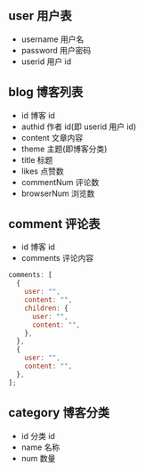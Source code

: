 ## user 用户表

- username 用户名
- password 用户密码
- userid 用户 id

## blog 博客列表

- id 博客 id
- authid 作者 id(即 userid 用户 id)
- content 文章内容
- theme 主题(即博客分类)
- title 标题
- likes 点赞数
- commentNum 评论数
- browserNum 浏览数

## comment 评论表

- id 博客 id
- comments 评论内容

```js
comments: [
  {
    user: "",
    content: "",
    children: {
      user: "",
      content: "",
    },
  },
  {
    user: "",
    content: "",
  },
];
```

## category 博客分类

- id 分类 id
- name 名称
- num 数量
